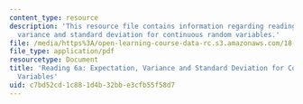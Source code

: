 ```yaml
---
content_type: resource
description: 'This resource file contains information regarding reading 6a: expectation,
  variance and standard deviation for continuous random variables.'
file: /media/https%3A/open-learning-course-data-rc.s3.amazonaws.com/18-05-introduction-to-probability-and-statistics-spring-2014/c7bd52cd1c881d4b32bbe3cfb55f58d7_MIT18_05S14_Reading6a.pdf
file_type: application/pdf
resourcetype: Document
title: 'Reading 6a: Expectation, Variance and Standard Deviation for Continuous Random
  Variables'
uid: c7bd52cd-1c88-1d4b-32bb-e3cfb55f58d7
---
```

